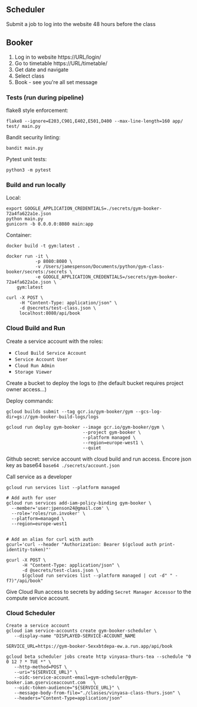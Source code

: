 

## Scheduler
Submit a job to log into the website 48 hours before the class

## Booker
1. Log in to website https://URL/login/
2. Go to timetable https://URL/timetable/
3. Get date and navigate
4. Select class
5. Book - see you're all set message

### Tests (run during pipeline)

flake8 style enforcement:

`flake8 --ignore=E203,C901,E402,E501,D400 --max-line-length=160 app/ test/ main.py`

Bandit security linting:

`bandit main.py`

Pytest unit tests:

`python3 -m pytest`

### Build and run locally
Local:
```
export GOOGLE_APPLICATION_CREDENTIALS=./secrets/gym-booker-72a4fa622a1e.json
python main.py
gunicorn -b 0.0.0.0:8080 main:app
```

Container:
```
docker build -t gym:latest .

docker run -it \
           -p 8080:8080 \
           -v /Users/jamespenson/Documents/python/gym-class-booker/secrets:/secrets \
           -e GOOGLE_APPLICATION_CREDENTIALS=/secrets/gym-booker-72a4fa622a1e.json \
    gym:latest

curl -X POST \
     -H "Content-Type: application/json" \
     -d @secrets/test-class.json \
     localhost:8080/api/book
```

### Cloud Build and Run
Create a service account with the roles:
- `Cloud Build Service Account`
- `Service Account User`
- `Cloud Run Admin`
- `Storage Viewer`

Create a bucket to deploy the logs to (the default bucket requires project owner access...)

Deploy commands:
```
gcloud builds submit --tag gcr.io/gym-booker/gym --gcs-log-dir=gs://gym-booker-build-logs/logs

gcloud run deploy gym-booker --image gcr.io/gym-booker/gym \
                             --project gym-booker \
                             --platform managed \
                             --region=europe-west1 \
                             --quiet
```

Github secret: service account with cloud build and run access. Encore json key as base64 `base64 ./secrets/account.json`

Call service as a developer
```
gcloud run services list --platform managed

# Add auth for user
gcloud run services add-iam-policy-binding gym-booker \
  --member='user:jpenson24@gmail.com' \
  --role='roles/run.invoker' \
  --platform=managed \
  --region=europe-west1


# Add an alias for curl with auth
gcurl='curl --header "Authorization: Bearer $(gcloud auth print-identity-token)"'

gcurl -X POST \
      -H "Content-Type: application/json" \
      -d @secrets/test-class.json \
      $(gcloud run services list --platform managed | cut -d" " -f7)"/api/book"
```

Give Cloud Run access to secrets by adding `Secret Manager Accessor` to the compute service account.


### Cloud Scheduler


```
Create a service account
gcloud iam service-accounts create gym-booker-scheduler \
   --display-name "DISPLAYED-SERVICE-ACCOUNT_NAME

SERVICE_URL=https://gym-booker-5exxbtdepa-ew.a.run.app/api/book

gcloud beta scheduler jobs create http vinyasa-thurs-tea --schedule "0 0 12 ? * TUE *" \
   --http-method=POST \
   --uri="${SERVICE_URL}" \
   --oidc-service-account-email=gym-scheduler@gym-booker.iam.gserviceaccount.com   \
   --oidc-token-audience="${SERVICE_URL}" \
   --message-body-from-file="./classes/vinyasa-class-thurs.json" \
   --headers="Content-Type=application/json"
```